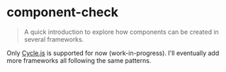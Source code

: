 # component-check

> A quick introduction to explore how components can be created in several frameworks.

Only [Cycle.js](./example/cyclejs) is supported for now (work-in-progress). I'll eventually add more frameworks all following the same patterns.
